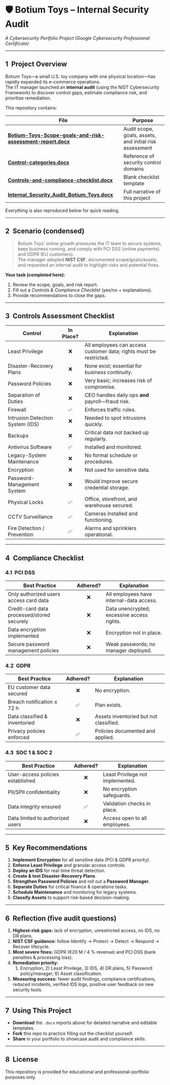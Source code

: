 # 🛡️ Botium Toys – Internal Security Audit  
*A Cybersecurity Portfolio Project (Google Cybersecurity Professional Certificate)*

---

## 1&nbsp;&nbsp;Project Overview  

Botium Toys—a small U.S. toy company with one physical location—has rapidly expanded its e-commerce operations.  
The IT manager launched an **internal audit** (using the NIST Cybersecurity Framework) to discover control gaps, estimate compliance risk, and prioritize remediation.

This repository contains:

| File | Purpose |
|------|---------|
| [**Botium-Toys-Scope-goals-and-risk-assessment-report.docx**](./Botium-Toys-Scope-goals-and-risk-assessment-report.docx) | Audit scope, goals, assets, and initial risk assessment |
| [**Control-categories.docx**](./Control-categories.docx) | Reference of security control domains |
| [**Controls-and-compliance-checklist.docx**](./Controls-and-compliance-checklist.docx) | Blank checklist template |
| [**Internal_Security_Audit_Botium_Toys.docx**](./Internal_Security_Audit_Botium_Toys.docx) | Full narrative of this project |

Everything is also reproduced below for quick reading.

---

## 2&nbsp;&nbsp;Scenario (condensed)

> Botium Toys’ online growth pressures the IT team to secure systems, keep business running, and comply with PCI DSS (online payments) and GDPR (EU customers).  
> The manager adopted **NIST CSF**, documented scope/goals/assets, and requested an internal audit to highlight risks and potential fines.

**Your task (completed here):**

1. Review the scope, goals, and risk report.  
2. Fill out a *Controls & Compliance Checklist* (yes/​no + explanations).  
3. Provide recommendations to close the gaps.

---

## 3&nbsp;&nbsp;Controls Assessment Checklist

| Control | In Place? | Explanation |
|---------|:--------:|------------|
| Least Privilege | ❌ | All employees can access customer data; rights must be restricted. |
| Disaster-Recovery Plans | ❌ | None exist; essential for business continuity. |
| Password Policies | ❌ | Very basic; increases risk of compromise. |
| Separation of Duties | ❌ | CEO handles daily ops **and** payroll—fraud risk. |
| Firewall | ✅ | Enforces traffic rules. |
| Intrusion Detection System (IDS) | ❌ | Needed to spot intrusions quickly. |
| Backups | ❌ | Critical data not backed up regularly. |
| Antivirus Software | ✅ | Installed and monitored. |
| Legacy-System Maintenance | ❌ | No formal schedule or procedures. |
| Encryption | ❌ | Not used for sensitive data. |
| Password-Management System | ❌ | Would improve secure credential storage. |
| Physical Locks | ✅ | Office, storefront, and warehouse secured. |
| CCTV Surveillance | ✅ | Cameras installed and functioning. |
| Fire Detection / Prevention | ✅ | Alarms and sprinklers operational. |

---

## 4&nbsp;&nbsp;Compliance Checklist

### 4.1&nbsp;&nbsp;PCI DSS

| Best Practice | Adhered? | Explanation |
|---------------|:-------:|------------|
| Only authorized users access card data | ❌ | All employees have internal-data access. |
| Credit-card data processed/stored securely | ❌ | Data unencrypted; excessive access rights. |
| Data encryption implemented | ❌ | Encryption not in place. |
| Secure password management policies | ❌ | Weak passwords; no manager deployed. |

### 4.2&nbsp;&nbsp;GDPR

| Best Practice | Adhered? | Explanation |
|---------------|:-------:|------------|
| EU customer data secured | ❌ | No encryption. |
| Breach notification ≤ 72 h | ✅ | Plan exists. |
| Data classified & inventoried | ❌ | Assets inventoried but not classified. |
| Privacy policies enforced | ✅ | Policies documented and applied. |

### 4.3&nbsp;&nbsp;SOC 1 & SOC 2

| Best Practice | Adhered? | Explanation |
|---------------|:-------:|------------|
| User-access policies established | ❌ | Least Privilege not implemented. |
| PII/SPII confidentiality | ❌ | No encryption safeguards. |
| Data integrity ensured | ✅ | Validation checks in place. |
| Data limited to authorized users | ❌ | Access open to all employees. |

---

## 5&nbsp;&nbsp;Key Recommendations

1. **Implement Encryption** for all sensitive data (PCI & GDPR priority).  
2. **Enforce Least Privilege** and granular access controls.  
3. **Deploy an IDS** for real-time threat detection.  
4. **Create & test Disaster-Recovery Plans**.  
5. **Strengthen Password Policies** and roll out a **Password Manager**.  
6. **Separate Duties** for critical finance & operations tasks.  
7. **Schedule Maintenance** and monitoring for legacy systems.  
8. **Classify Assets** to support risk-based decision-making.

---

## 6&nbsp;&nbsp;Reflection (five audit questions)

1. **Highest-risk gaps:** lack of encryption, unrestricted access, no IDS, no DR plans.  
2. **NIST CSF guidance:** follow Identify → Protect → Detect → Respond → Recover lifecycle.  
3. **Most severe fines:** GDPR (€20 M / 4 % revenue) and PCI DSS (bank penalties & processing loss).  
4. **Remediation priority:**  
   1) Encryption, 2) Least Privilege, 3) IDS, 4) DR plans, 5) Password policy/manager, 6) Asset classification.  
5. **Measuring success:** fewer audit findings, compliance certifications, reduced incidents, verified IDS logs, positive user feedback on new security tools.

---

## 7&nbsp;&nbsp;Using This Project

- **Download** the `.docx` reports above for detailed narrative and editable templates.  
- **Fork** this repo to practice filling out the checklist yourself.  
- **Share** in your portfolio to showcase audit and compliance skills.

---

## 8&nbsp;&nbsp;License

This repository is provided for educational and professional-portfolio purposes only.
